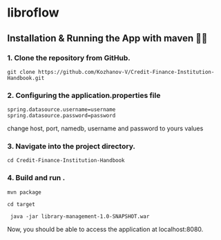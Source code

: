 # libroflow
## Installation & Running the App with maven 🏃‍♂️
### 1. Clone the repository from GitHub.
   ```
   git clone https://github.com/Kozhanov-V/Credit-Finance-Institution-Handbook.git
   ```
### 2. Configuring the application.properties file
``` spring.datasource.url=jdbc:postgresql://host:port/namedb
spring.datasource.username=username
spring.datasource.password=password 
```
 change host, port, namedb, username and password to yours values
### 3. Navigate into the project directory.
   ```
   cd Credit-Finance-Institution-Handbook
   ```
### 4. Build and run .
```
mvn package
```
```
cd target
```
```	
 java -jar library-management-1.0-SNAPSHOT.war 
```
 Now, you should be able to access the application at localhost:8080.
